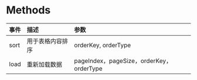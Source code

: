 # Methods

| 事件 | 描述             | 参数                                     |
| :--- | :--------------- | :--------------------------------------- |
| sort | 用于表格内容排序 | orderKey, orderType                      |
| load | 重新加载数据     | pageIndex，pageSize，orderKey，orderType |
